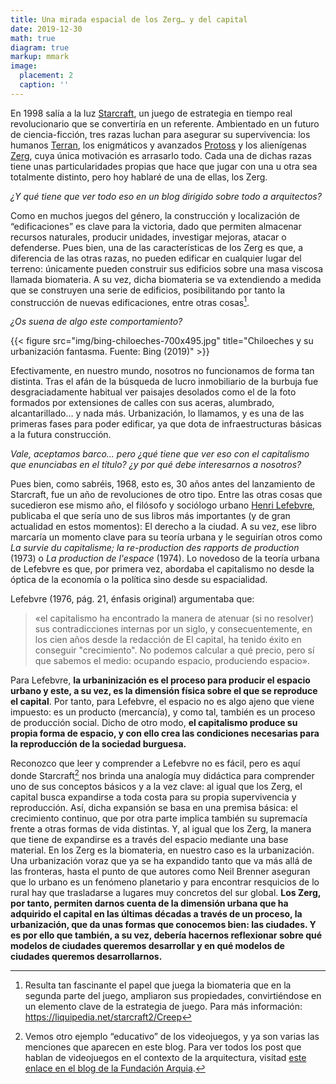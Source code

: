 ```yaml
---
title: Una mirada espacial de los Zerg… y del capital
date: 2019-12-30
math: true
diagram: true
markup: mmark
image:
  placement: 2
  caption: ''
---
```


En 1998 salía a la luz [Starcraft](https://es.wikipedia.org/wiki/StarCraft), un juego de estrategia en tiempo real revolucionario que se convertiría en un referente. Ambientado en un futuro de ciencia-ficción, tres razas luchan para asegurar su supervivencia: los humanos [Terran](https://starcraft.fandom.com/wiki/Terran), los enigmáticos y avanzados [Protoss](https://starcraft.fandom.com/wiki/Protoss) y los alienígenas [Zerg](https://starcraft.fandom.com/wiki/Zerg), cuya única motivación es arrasarlo todo. Cada una de dichas razas tiene unas particularidades propias que hace que jugar con una u otra sea totalmente distinto, pero hoy hablaré de una de ellas, los Zerg.

_¿Y qué tiene que ver todo eso en un blog dirigido sobre todo a arquitectos?_

Como en muchos juegos del género, la construcción y localización de “edificaciones” es clave para la victoria, dado que permiten almacenar recursos naturales, producir unidades, investigar mejoras, atacar o defenderse. Pues bien, una de las características de los Zerg es que, a diferencia de las otras razas, no pueden edificar en cualquier lugar del terreno: únicamente pueden construir sus edificios sobre una masa viscosa llamada biomateria. A su vez, dicha biomateria se va extendiendo a medida que se construyen una serie de edificios, posibilitando por tanto la construcción de nuevas edificaciones, entre otras cosas[^1].

_¿Os suena de algo este comportamiento?_


{{< figure src="img/bing-chiloeches-700x495.jpg" title="Chiloeches y su urbanización fantasma. Fuente: Bing (2019)" >}}

Efectivamente, en nuestro mundo, nosotros no funcionamos de forma tan distinta. Tras el afán de la búsqueda de lucro inmobiliario de la burbuja fue desgraciadamente habitual ver paisajes desolados como el de la foto formados por extensiones de calles con sus aceras, alumbrado, alcantarillado… y nada más. Urbanización, lo llamamos, y es una de las primeras fases para poder edificar, ya que dota de infraestructuras básicas a la futura construcción.

_Vale, aceptamos barco… pero ¿qué tiene que ver eso con el capitalismo que enunciabas en el título? ¿y por qué debe interesarnos a nosotros?_

Pues bien, como sabréis, 1968, esto es, 30 años antes del lanzamiento de Starcraft, fue un año de revoluciones de otro tipo. Entre las otras cosas que sucedieron ese mismo año, el filósofo y sociólogo urbano [Henri Lefebvre](https://es.wikipedia.org/wiki/Henri_Lefebvre), publicaba el que sería uno de sus libros más importantes (y de gran actualidad en estos momentos): El derecho a la ciudad. A su vez, ese libro marcaría un momento clave para su teoría urbana y le seguirían otros como<em> La survie du capitalisme; la re-production des rapports de production</em> (1973) o <em>La production de l'espace</em> (1974). Lo novedoso de la teoría urbana de Lefebvre es que, por primera vez, abordaba el capitalismo no desde la óptica de la economía o la política sino desde su espacialidad.

Lefebvre (1976, pág. 21, énfasis original) argumentaba que:

> «el capitalismo ha encontrado la manera de atenuar (si no resolver) sus contradicciones internas por un siglo, y consecuentemente, en los cien años desde la redacción de El capital, ha tenido éxito en conseguir "crecimiento". No podemos calcular a qué precio, pero sí que sabemos el medio: ocupando espacio, produciendo espacio».

Para Lefebvre, **la urbaninización es el proceso para producir el espacio urbano y este, a su vez, es la dimensión física sobre el que se reproduce el capital**. Por tanto, para Lefebvre, el espacio no es algo ajeno que viene impuesto: es un producto (mercancía), y como tal, también es un proceso de producción social. Dicho de otro modo, **el capitalismo produce su propia forma de espacio, y con ello crea las condiciones necesarias para la reproducción de la sociedad burguesa.**

Reconozco que leer y comprender a Lefebvre no es fácil, pero es aquí donde Starcraft[^videojuegos] nos brinda una analogía muy didáctica para comprender uno de sus conceptos básicos y a la vez clave: al igual que los Zerg, el capital busca expandirse a toda costa para su propia supervivencia y reproducción. Así, dicha expansión se basa en una premisa básica: el crecimiento continuo, que por otra parte implica también su supremacía frente a otras formas de vida distintas. Y, al igual que los Zerg, la manera que tiene de expandirse es a través del espacio mediante una base material. En los Zerg es la biomateria, en nuestro caso es la urbanización. Una urbanización voraz que ya se ha expandido tanto que va más allá de las fronteras, hasta el punto de que autores como Neil Brenner aseguran que lo urbano es un fenómeno planetario y para encontrar resquicios de lo rural hay que trasladarse a lugares muy concretos del sur global. <strong>Los Zerg, por tanto, permiten darnos cuenta de la dimensión urbana que ha adquirido el capital en las últimas décadas a través de un proceso, la urbanización, que da unas formas que conocemos bien: las ciudades. Y es por ello que también, a su vez, debería hacernos reflexionar sobre qué modelos de ciudades queremos desarrollar y en qué modelos de ciudades queremos desarrollarnos.</strong>

[^1]: Resulta tan fascinante el papel que juega la biomateria que en la segunda parte del juego, ampliaron sus propiedades, convirtiéndose en un elemento clave de la estrategia de juego. Para más información: https://liquipedia.net/starcraft2/Creep
[^videojuegos]: Vemos otro ejemplo “educativo” de los videojuegos, y ya son varias las menciones que aparecen en este blog. Para ver todos los post que hablan de videojuegos en el contexto de la arquitectura, visitad [este enlace en el blog de la Fundación Arquia](https://blogfundacion.arquia.es/?s=videojuegos&amp;cat=&amp;swp_category_limiter=0).
